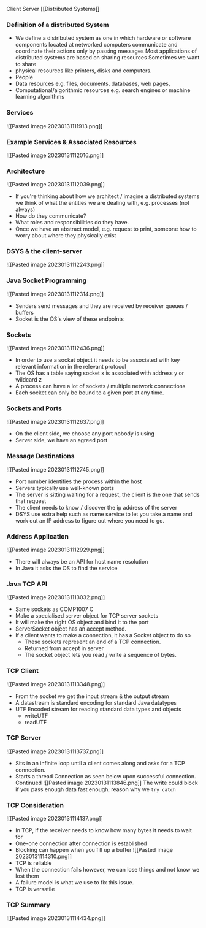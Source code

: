 Client Server
[[Distributed Systems]]
### Definition of a distributed System
- We define a distributed system as one in which hardware or software components located at networked computers communicate and coordinate their actions only by passing messages
Most applications of distributed systems are based on sharing resources
Sometimes we want to share 
- physical resources like printers, disks and computers.
- People
- Data resources e.g. files, documents, databases, web pages, 
- Computational/algorithmic resources e.g. search engines or machine learning algorithms
### Services
![[Pasted image 20230131111913.png]]

### Example Services & Associated Resources
![[Pasted image 20230131112016.png]]

### Architecture
![[Pasted image 20230131112039.png]]
- If you're thinking about how we architect / imagine a distributed systems we think of what the entities we are dealing with, e.g. processes (not always)
- How do they communicate?
- What roles and responsibilities do they have.
- Once we have an abstract model, e.g. request to print, someone how to worry about where they physically exist

### DSYS & the client-server 
![[Pasted image 20230131112243.png]]


### Java Socket Programming
![[Pasted image 20230131112314.png]]
- Senders send messages and they are received by receiver queues / buffers
- Socket is the OS's view of these endpoints

### Sockets
![[Pasted image 20230131112436.png]]
- In order to use a socket object it needs to be associated with key relevant information in the relevant protocol
- The OS has a table saying socket x is associated with address y or wildcard z
- A process can have a lot of sockets / multiple network connections
- Each socket can only be bound to a given port at any time.

### Sockets and Ports
![[Pasted image 20230131112637.png]]
- On the client side, we choose any port nobody is using
- Server side, we have an agreed port

### Message Destinations
![[Pasted image 20230131112745.png]]
- Port number identifies the process within the host
- Servers typically use well-known ports
- The server is sitting waiting for a request, the client is the one that sends that request
- The client needs to know / discover the ip address of the server
- DSYS use extra help such as name service to let you take a name and work out an IP address to figure out where you need to go.

### Address Application
![[Pasted image 20230131112929.png]]
- There will always be an API for host name resolution
- In Java it asks the OS to find the service

### Java TCP API
![[Pasted image 20230131113032.png]]
- Same sockets as COMP1007 C
- Make a specialised server object for TCP server sockets
- It will make the right OS object and bind it to the port
- ServerSocket object has an accept method.
- If a client wants to make a connection, it has a Socket object to do so
	- These sockets represent an end of a TCP connection.
	- Returned from accept in server
	- The socket object lets you read / write a sequence of bytes.

### TCP Client
![[Pasted image 20230131113348.png]]
- From the socket we get the input stream & the output stream
- A datastream is standard encoding for standard Java datatypes
- UTF Encoded stream for reading standard data types and objects
	- writeUTF
	- readUTF
### TCP Server
![[Pasted image 20230131113737.png]]
- Sits in an infinite loop until a client comes along and asks for a TCP connection.
- Starts a thread Connection as seen below upon successful connection.
Continued
	![[Pasted image 20230131113846.png]]
	The write could block if you pass enough data fast enough; reason why we `try catch`
### TCP Consideration
![[Pasted image 20230131114137.png]]
- In TCP, if the receiver needs to know how many bytes it needs to wait for
- One-one connection after connection is established
- Blocking can happen when you fill up a buffer
![[Pasted image 20230131114310.png]]
- TCP is reliable
- When the connection fails however, we can lose things and not know we lost them
- A failure model is what we use to fix this issue.
- TCP is versatile

### TCP Summary
![[Pasted image 20230131114434.png]]
